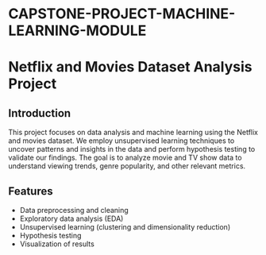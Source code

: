 # CAPSTONE-PROJECT-MACHINE-LEARNING-MODULE

# Netflix and Movies Dataset Analysis Project

## Introduction
This project focuses on data analysis and machine learning using the Netflix and movies dataset. We employ unsupervised learning techniques to uncover patterns and insights in the data and perform hypothesis testing to validate our findings. The goal is to analyze movie and TV show data to understand viewing trends, genre popularity, and other relevant metrics.

## Features
- Data preprocessing and cleaning
- Exploratory data analysis (EDA)
- Unsupervised learning (clustering and dimensionality reduction)
- Hypothesis testing
- Visualization of results
